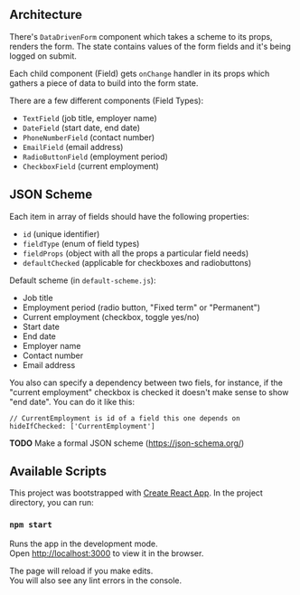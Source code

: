 ## Architecture

There's `DataDrivenForm` component which takes a scheme to its props, renders the form. The state contains values of the form fields and it's being logged on submit.

Each child component (Field) gets `onChange` handler in its props which gathers a piece of data to build into the form state.

There are a few different components (Field Types):

- `TextField` (job title, employer name)
- `DateField` (start date, end date)
- `PhoneNumberField` (contact number)
- `EmailField` (email address)
- `RadioButtonField` (employment period)
- `CheckboxField` (current employment)

## JSON Scheme

Each item in array of fields should have the following properties:

- `id` (unique identifier)
- `fieldType` (enum of field types)
- `fieldProps` (object with all the props a particular field needs)
- `defaultChecked` (applicable for checkboxes and radiobuttons)

Default scheme (in `default-scheme.js`):

- Job title
- Employment period (radio button, "Fixed term" or "Permanent")
- Current employment (checkbox, toggle yes/no)
- Start date
- End date
- Employer name
- Contact number
- Email address

You also can specify a dependency between two fiels, for instance, if the "current employment" checkbox is checked it doesn't make sense to show "end date". You can do it like this:

```
// CurrentEmployment is id of a field this one depends on
hideIfChecked: ['CurrentEmployment']
```

**TODO** Make a formal JSON scheme (https://json-schema.org/)

## Available Scripts

This project was bootstrapped with [Create React App](https://github.com/facebook/create-react-app).
In the project directory, you can run:

### `npm start`

Runs the app in the development mode.<br>
Open [http://localhost:3000](http://localhost:3000) to view it in the browser.

The page will reload if you make edits.<br>
You will also see any lint errors in the console.

